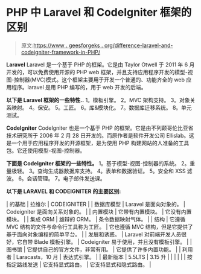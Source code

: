 # PHP 中 Laravel 和 CodeIgniter 框架的区别

> 原文:[https://www . geesforgeks . org/difference-laravel-and-codeigniter-framework-in-PHP/](https://www.geeksforgeeks.org/difference-between-laravel-and-codeigniter-framework-in-php/)

**Laravel**
Laravel 是一个基于 PHP 的框架。它是由 Taylor Otwell 于 2011 年 6 月开发的，可以免费使用开源的 PHP web 框架，并且支持应用程序开发的模型-视图-控制器(MVC)模式。这个框架主要用于开发一个普通的、功能齐全的 web 应用程序。laravel 是用 PHP 编写的，用于 web 开发的后端。

**以下是 Laravel 框架的一些特性..**
1。模板引擎。
2。MVC 架构支持。
3。对象关系映射。
4。保安。
5。工匠。
6。库&模块化。
7。数据库迁移系统。
8。单元测试。

**CodeIgniter**
CodeIgniter 也是一个基于 PHP 的框架。它是由不列颠哥伦比亚省技术研究所于 2006 年 2 月 28 日开发的。而原作者是软件开发公司 Ellislab。这是一个用于应用程序开发的开源框架，是为使用 PHP 构建网站的人准备的工具包。它还使用模型-视图-控制器。

**下面是 CodeIgniter 框架的一些特性。**
1。基于模型-视图-控制器的系统。
2。重量极轻。
3。查询生成器数据库支持。
4。表单和数据验证。
5。安全和 XSS 滤波。
6。会话管理。
7。电子邮件发送课。

**以下是 LARAVEL 和 CODEIGNITER 的主要区别:**

| 的基础 | 拉维尔 | CODEIGNITER |
| 数据库模型 | Laravel 是面向对象的。 | Codeigniter 是面向关系对象的。 |
| 内置模块 | 它带有内置模块。 | 它没有内置模块。 |
| 集成 ORM | 雄辩的 ORM。 | 条令数据映射气体。 |
| 结构 | 它遵循 MVC 结构的文件与命令行工具称为工匠。 | 它也遵循 MVC 结构，但是它提供了基于面向对象编程的简单平台。 |
| 发展和诱惑。 | Laravel 对前端开发人员很好，它自带 Blade 模板引擎。 | Codeigniter 易于使用，并且没有模板引擎。 |
| 图书馆 | 它提供自己的官方文件，非常有用。 | 它提供了许多内置功能。 |
| 利用者 | Laracasts，10 月 | 表达式引擎。 |
| 最新版本 | 5.5LTS | 3.15 升 |
|  |  |  |
| 按指定路线发送 | 它支持显式路由。 | 它支持显式和隐式路由。 |